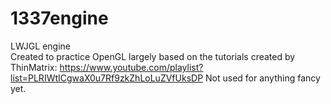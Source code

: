# 1337engine
LWJGL engine<br>Created to practice OpenGL largely based on the tutorials created by ThinMatrix: https://www.youtube.com/playlist?list=PLRIWtICgwaX0u7Rf9zkZhLoLuZVfUksDP
Not used for anything fancy yet.
